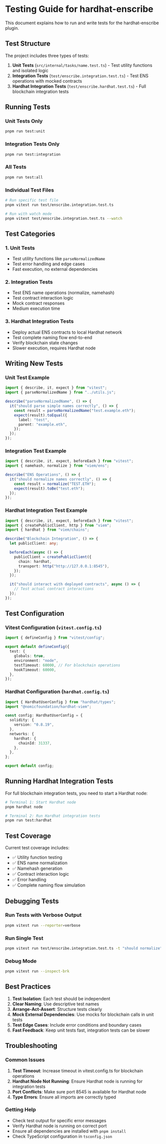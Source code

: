 # Testing Guide for hardhat-enscribe

This document explains how to run and write tests for the hardhat-enscribe plugin.

## Test Structure

The project includes three types of tests:

1. **Unit Tests** (`src/internal/tasks/name.test.ts`) - Test utility functions and isolated logic
2. **Integration Tests** (`test/enscribe.integration.test.ts`) - Test ENS operations with mocked contracts
3. **Hardhat Integration Tests** (`test/enscribe.hardhat.test.ts`) - Full blockchain integration tests

## Running Tests

### Unit Tests Only
```bash
pnpm run test:unit
```

### Integration Tests Only
```bash
pnpm run test:integration
```

### All Tests
```bash
pnpm run test:all
```

### Individual Test Files
```bash
# Run specific test file
pnpm vitest run test/enscribe.integration.test.ts

# Run with watch mode
pnpm vitest test/enscribe.integration.test.ts --watch
```

## Test Categories

### 1. Unit Tests
- Test utility functions like `parseNormalizedName`
- Test error handling and edge cases
- Fast execution, no external dependencies

### 2. Integration Tests
- Test ENS name operations (normalize, namehash)
- Test contract interaction logic
- Mock contract responses
- Medium execution time

### 3. Hardhat Integration Tests
- Deploy actual ENS contracts to local Hardhat network
- Test complete naming flow end-to-end
- Verify blockchain state changes
- Slower execution, requires Hardhat node

## Writing New Tests

### Unit Test Example
```typescript
import { describe, it, expect } from "vitest";
import { parseNormalizedName } from "../utils.js";

describe("parseNormalizedName", () => {
  it("should parse simple names correctly", () => {
    const result = parseNormalizedName("test.example.eth");
    expect(result).toEqual({
      label: "test",
      parent: "example.eth",
    });
  });
});
```

### Integration Test Example
```typescript
import { describe, it, expect, beforeEach } from "vitest";
import { namehash, normalize } from "viem/ens";

describe("ENS Operations", () => {
  it("should normalize names correctly", () => {
    const result = normalize("TEST.ETH");
    expect(result).toBe("test.eth");
  });
});
```

### Hardhat Integration Test Example
```typescript
import { describe, it, expect, beforeEach } from "vitest";
import { createPublicClient, http } from "viem";
import { hardhat } from "viem/chains";

describe("Blockchain Integration", () => {
  let publicClient: any;

  beforeEach(async () => {
    publicClient = createPublicClient({
      chain: hardhat,
      transport: http("http://127.0.0.1:8545"),
    });
  });

  it("should interact with deployed contracts", async () => {
    // Test actual contract interactions
  });
});
```

## Test Configuration

### Vitest Configuration (`vitest.config.ts`)
```typescript
import { defineConfig } from "vitest/config";

export default defineConfig({
  test: {
    globals: true,
    environment: "node",
    testTimeout: 60000, // For blockchain operations
    hookTimeout: 60000,
  },
});
```

### Hardhat Configuration (`hardhat.config.ts`)
```typescript
import { HardhatUserConfig } from "hardhat/types";
import "@nomicfoundation/hardhat-viem";

const config: HardhatUserConfig = {
  solidity: {
    version: "0.8.19",
  },
  networks: {
    hardhat: {
      chainId: 31337,
    },
  },
};

export default config;
```

## Running Hardhat Integration Tests

For full blockchain integration tests, you need to start a Hardhat node:

```bash
# Terminal 1: Start Hardhat node
pnpm hardhat node

# Terminal 2: Run Hardhat integration tests
pnpm run test:hardhat
```

## Test Coverage

Current test coverage includes:

- ✅ Utility function testing
- ✅ ENS name normalization
- ✅ Namehash generation
- ✅ Contract interaction logic
- ✅ Error handling
- ✅ Complete naming flow simulation

## Debugging Tests

### Run Tests with Verbose Output
```bash
pnpm vitest run --reporter=verbose
```

### Run Single Test
```bash
pnpm vitest run test/enscribe.integration.test.ts -t "should normalize"
```

### Debug Mode
```bash
pnpm vitest run --inspect-brk
```

## Best Practices

1. **Test Isolation**: Each test should be independent
2. **Clear Naming**: Use descriptive test names
3. **Arrange-Act-Assert**: Structure tests clearly
4. **Mock External Dependencies**: Use mocks for blockchain calls in unit tests
5. **Test Edge Cases**: Include error conditions and boundary cases
6. **Fast Feedback**: Keep unit tests fast, integration tests can be slower

## Troubleshooting

### Common Issues

1. **Test Timeout**: Increase timeout in vitest.config.ts for blockchain operations
2. **Hardhat Node Not Running**: Ensure Hardhat node is running for integration tests
3. **Port Conflicts**: Make sure port 8545 is available for Hardhat node
4. **Type Errors**: Ensure all imports are correctly typed

### Getting Help

- Check test output for specific error messages
- Verify Hardhat node is running on correct port
- Ensure all dependencies are installed with `pnpm install`
- Check TypeScript configuration in `tsconfig.json`


